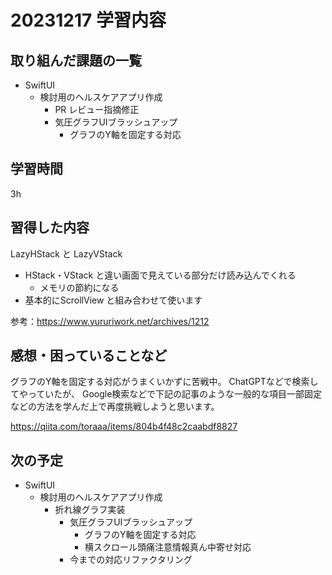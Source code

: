 # 20231217 学習内容

## 取り組んだ課題の一覧

- SwiftUI
  - 検討用のヘルスケアアプリ作成
    - PR レビュー指摘修正
    - 気圧グラフUIブラッシュアップ
      - グラフのY軸を固定する対応

## 学習時間

3h

## 習得した内容

LazyHStack と LazyVStack

- HStack・VStack と違い画面で見えている部分だけ読み込んでくれる
  - メモリの節約になる
- 基本的にScrollView と組み合わせて使います

参考：https://www.yururiwork.net/archives/1212


## 感想・困っていることなど

グラフのY軸を固定する対応がうまくいかずに苦戦中。
ChatGPTなどで検索してやっていたが、
Google検索などで下記の記事のような一般的な項目一部固定などの方法を学んだ上で再度挑戦しようと思います。

https://qiita.com/toraaa/items/804b4f48c2caabdf8827

## 次の予定

- SwiftUI
  - 検討用のヘルスケアアプリ作成
    - 折れ線グラフ実装
      - 気圧グラフUIブラッシュアップ
        - グラフのY軸を固定する対応
        - 横スクロール頭痛注意情報真ん中寄せ対応
      - 今までの対応リファクタリング
